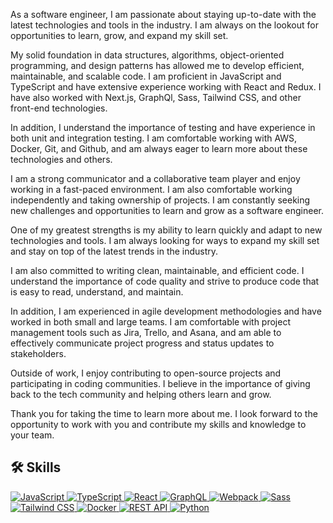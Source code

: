 As a software engineer, I am passionate about staying up-to-date with the latest technologies and tools in the industry. I am always on the lookout for opportunities to learn, grow, and expand my skill set.

My solid foundation in data structures, algorithms, object-oriented programming, and design patterns has allowed me to develop efficient, maintainable, and scalable code. I am proficient in JavaScript and TypeScript and have extensive experience working with React and Redux. I have also worked with Next.js, GraphQl, Sass, Tailwind CSS, and other front-end technologies.

In addition, I understand the importance of testing and have experience in both unit and integration testing. I am comfortable working with AWS, Docker, Git, and Github, and am always eager to learn more about these technologies and others.

I am a strong communicator and a collaborative team player and enjoy working in a fast-paced environment. I am also comfortable working independently and taking ownership of projects. I am constantly seeking new challenges and opportunities to learn and grow as a software engineer.

One of my greatest strengths is my ability to learn quickly and adapt to new technologies and tools. I am always looking for ways to expand my skill set and stay on top of the latest trends in the industry.

I am also committed to writing clean, maintainable, and efficient code. I understand the importance of code quality and strive to produce code that is easy to read, understand, and maintain.

In addition, I am experienced in agile development methodologies and have worked in both small and large teams. I am comfortable with project management tools such as Jira, Trello, and Asana, and am able to effectively communicate project progress and status updates to stakeholders.

Outside of work, I enjoy contributing to open-source projects and participating in coding communities. I believe in the importance of giving back to the tech community and helping others learn and grow.

Thank you for taking the time to learn more about me. I look forward to the opportunity to work with you and contribute my skills and knowledge to your team.
## 🛠 Skills

[![JavaScript](./images/javascript.svg)
![TypeScript](./images/typescript.svg)
![React](./images/react.svg)
![GraphQL](./images/graphql.svg)
![Webpack](./images/webpack.svg)
![Sass](./images/sass.svg)
![Tailwind CSS](./images/tailwindcss.svg)
![Docker](./images/docker.svg)
![REST API](./images/api.svg)
![Python](./images/python.svg)
](https://camo.githubusercontent.com/e52377a97dc875c099eeb0244bef3bd07eab9bc7c29f6730dbeff15e6e6e3a57/68747470733a2f2f74656368737461636b2d67656e657261746f722e76657263656c2e6170702f7765627061636b2d69636f6e2e737667)
